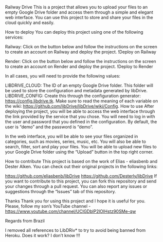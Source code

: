 Railway Drive
This is a project that allows you to upload your files to an empty Google Drive folder and access them through a simple and elegant web interface. You can use this project to store and share your files in the cloud quickly and easily.

How to deploy
You can deploy this project using one of the following services:

Railway: Click on the button below and follow the instructions on the screen to create an account on Railway and deploy the project.
!Deploy on Railway

Render: Click on the button below and follow the instructions on the screen to create an account on Render and deploy the project.
!Deploy to Render

In all cases, you will need to provide the following values:

LIBDRIVE_CLOUD: The ID of an empty Google Drive folder. This folder will be used to store the configuration and metadata generated by libDrive.
LIBDRIVE_CONFIG: Create this through the configuration generator: https://config.libdrive.tk. Make sure to read the meaning of each variable on the wiki: https://github.com/libDrive/libDrive/wiki/Config.
How to use
After deploying the project, you will be able to access the web interface through the link provided by the service that you chose. You will need to log in with the user and password that you defined in the configuration. By default, the user is “demo” and the password is “demo”.

In the web interface, you will be able to see your files organized in categories, such as movies, series, music, etc. You will also be able to search, filter, sort and play your files. You will be able to upload new files to your Google Drive folder using the “Upload” button in the top right corner.

How to contribute
This project is based on the work of Elias - eliasbenb and Dester Alken. You can check out their original projects in the following links:

https://github.com/eliasbenb/libDrive
https://github.com/Desterly/libDrive
If you want to contribute to this project, you can fork this repository and send your changes through a pull request. You can also report any issues or suggestions through the “Issues” tab of this repository.

Thanks
Thank you for using this project and I hope it is useful for you. Please, follow my son’s YouTube channel - https://www.youtube.com/channel/UCIGDblP2lOIHstz90SMe-qw

Regards from Brazil

I removed all references to LibDRiv* to try to avoid being banned from Heroku. Does it work? I don’t know !!!
